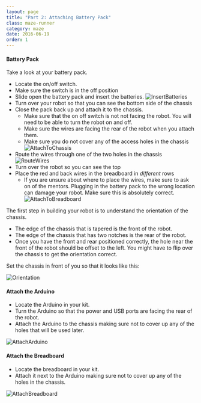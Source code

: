```yaml
---
layout: page
title: "Part 2: Attaching Battery Pack"
class: maze-runner
category: maze
date: 2016-06-19
order: 1
---
```


#### Battery Pack

Take a look at your battery pack.
* Locate the on/off switch.
* Make sure the switch is in the off position
* Slide open the battery pack and insert the batteries.
    ![InsertBatteries]({{site.baseurl}}/assets/mazerunner/baterrypack_batteries.jpg)
* Turn over your robot so that you can see the bottom side of the chassis
* Close the pack back up and attach it to the chassis. 
    * Make sure that the on off switch is not not facing the robot. You will need to be able to turn the robot on and off.
    * Make sure the wires are facing the rear of the robot when you attach them.
    * Make sure you do not cover any of the access holes in the chassis
    ![AttachToChassis]({{site.baseurl}}/assets/mazerunner/baterrypack_chassis.jpg)
* Route the wires through one of the two holes in the chassis
    ![RouteWires]({{site.baseurl}}/assets/mazerunner/baterrypack_routewires.jpg)
* Turn over the robot so you can see the top
* Place the red and back wires in the breadboard in *different* rows
    * If you are unsure about where to place the wires, make sure to ask on of the mentors. Plugging in the battery pack to the wrong location can damage your robot. Make sure this is absolutely correct.
    ![AttachToBreadboard]({{site.baseurl}}/assets/mazerunner/baterrypack_breadboard.jpg)

The first step in building your robot is to understand the orientation of the chassis.

* The edge of the chassis that is tapered is the front of the robot.
* The edge of the chassis that has two notches is the rear of the robot.
* Once you have the front and rear positioned correctly, the hole near the front of the robot should be offset to the left. You might have to flip over the chassis to get the orientation correct.

Set the chassis in front of you so that it looks like this:

![Orientation]({{site.baseurl}}/assets/mazerunner/orientation.jpg)

#### Attach the Arduino

* Locate the Arduino in your kit.
* Turn the Arduino so that the power and USB ports are facing the rear of the robot.
* Attach the Arduino to the chassis making sure not to cover up any of the holes that will be used later.

![AttachArduino]({{site.baseurl}}/assets/mazerunner/attach_arduino.jpg)

#### Attach the Breadboard

* Locate the breadboard in your kit.
* Attach it next to the Arduino making sure not to cover up any of the holes in the chassis.

![AttachBreadboard]({{site.baseurl}}/assets/mazerunner/attach_breadboard.jpg)
    
